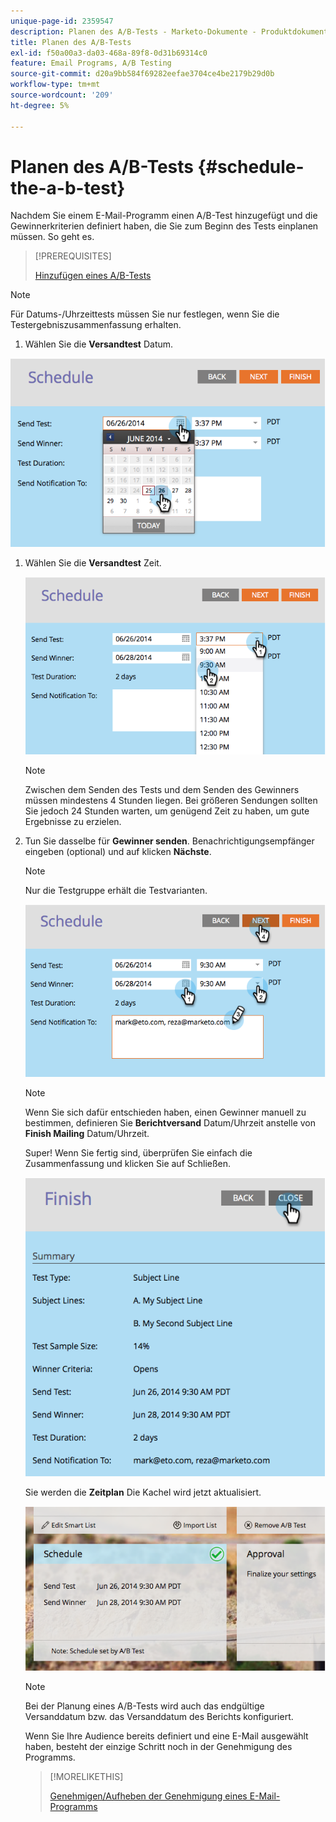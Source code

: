 ```yaml
---
unique-page-id: 2359547
description: Planen des A/B-Tests - Marketo-Dokumente - Produktdokumentation
title: Planen des A/B-Tests
exl-id: f50a00a3-da03-468a-89f8-0d31b69314c0
feature: Email Programs, A/B Testing
source-git-commit: d20a9bb584f69282eefae3704ce4be2179b29d0b
workflow-type: tm+mt
source-wordcount: '209'
ht-degree: 5%

---
```


# Planen des A/B-Tests {#schedule-the-a-b-test}

Nachdem Sie einem E-Mail-Programm einen A/B-Test hinzugefügt und die Gewinnerkriterien definiert haben, die Sie zum Beginn des Tests einplanen müssen. So geht es.

>[!PREREQUISITES]
>
>[Hinzufügen eines A/B-Tests](/help/marketo/product-docs/email-marketing/email-programs/email-program-actions/email-test-a-b-test/add-an-a-b-test.md)

>[!NOTE]
>
>Für Datums-/Uhrzeittests müssen Sie nur festlegen, wenn Sie die Testergebniszusammenfassung erhalten.

1. Wählen Sie die **Versandtest** Datum.

![](assets/image2014-9-12-15-3a59-3a54.png)

1. Wählen Sie die **Versandtest** Zeit.

   ![](assets/image2014-9-12-16-3a0-3a2.png)

   >[!NOTE]
   >
   >Zwischen dem Senden des Tests und dem Senden des Gewinners müssen mindestens 4 Stunden liegen. Bei größeren Sendungen sollten Sie jedoch 24 Stunden warten, um genügend Zeit zu haben, um gute Ergebnisse zu erzielen.

1. Tun Sie dasselbe für **Gewinner senden**. Benachrichtigungsempfänger eingeben (optional) und auf klicken **Nächste**.

   >[!NOTE]
   >
   >Nur die Testgruppe erhält die Testvarianten.

   ![](assets/image2014-9-12-16-3a0-3a12.png)

   >[!NOTE]
   >
   >Wenn Sie sich dafür entschieden haben, einen Gewinner manuell zu bestimmen, definieren Sie **Berichtversand** Datum/Uhrzeit anstelle von **Finish Mailing** Datum/Uhrzeit.

   Super! Wenn Sie fertig sind, überprüfen Sie einfach die Zusammenfassung und klicken Sie auf Schließen.

   ![](assets/image2014-9-12-16-3a1-3a23.png)

   Sie werden die **Zeitplan** Die Kachel wird jetzt aktualisiert.

   ![](assets/image2014-9-12-16-3a1-3a33.png)

   >[!NOTE]
   >
   >Bei der Planung eines A/B-Tests wird auch das endgültige Versanddatum bzw. das Versanddatum des Berichts konfiguriert.

   Wenn Sie Ihre Audience bereits definiert und eine E-Mail ausgewählt haben, besteht der einzige Schritt noch in der Genehmigung des Programms.

   >[!MORELIKETHIS]
   >
   >[Genehmigen/Aufheben der Genehmigung eines E-Mail-Programms](/help/marketo/product-docs/email-marketing/email-programs/email-program-actions/approve-unapprove-an-email-program.md)
